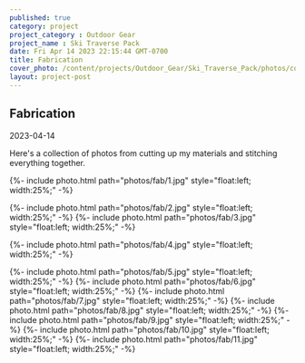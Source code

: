 ```yaml
---
published: true
category: project
project_category : Outdoor Gear
project_name : Ski Traverse Pack
date: Fri Apr 14 2023 22:15:44 GMT-0700
title: Fabrication
cover_photo: /content/projects/Outdoor_Gear/Ski_Traverse_Pack/photos/cover_photo.png
layout: project-post
---
```


## Fabrication
2023-04-14


Here's a collection of photos from cutting up my materials and stitching everything together.


{%- include photo.html 
    path="photos/fab/1.jpg"
    style="float:left; width:25%;"
-%}

{%- include photo.html 
    path="photos/fab/2.jpg"
    style="float:left; width:25%;"
-%}
{%- include photo.html 
    path="photos/fab/3.jpg"
    style="float:left; width:25%;"
-%}

{%- include photo.html 
    path="photos/fab/4.jpg"
    style="float:left; width:25%;"
-%}

{%- include photo.html 
    path="photos/fab/5.jpg"
    style="float:left; width:25%;"
-%}
{%- include photo.html 
    path="photos/fab/6.jpg"
    style="float:left; width:25%;"
-%}
{%- include photo.html 
    path="photos/fab/7.jpg"
    style="float:left; width:25%;"
-%}
{%- include photo.html 
    path="photos/fab/8.jpg"
    style="float:left; width:25%;"
-%}
{%- include photo.html 
    path="photos/fab/9.jpg"
    style="float:left; width:25%;"
-%}
{%- include photo.html 
    path="photos/fab/10.jpg"
    style="float:left; width:25%;"
-%}
{%- include photo.html 
    path="photos/fab/11.jpg"
    style="float:left; width:25%;"
-%}


